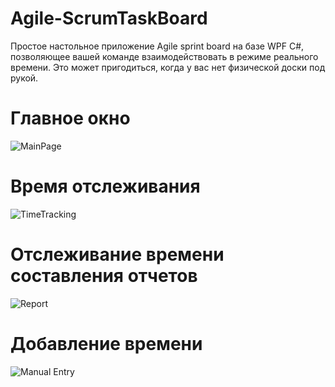 # Agile-ScrumTaskBoard
Простое настольное приложение Agile sprint board на базе WPF C#, позволяющее вашей команде взаимодействовать в режиме реального времени. Это может пригодиться, когда у вас нет физической доски под рукой.
# Главное окно
![MainPage](https://user-images.githubusercontent.com/50167116/97141220-24778f00-1780-11eb-934d-3b284fe2a2f0.png)

# Время отслеживания
![TimeTracking](https://user-images.githubusercontent.com/50167116/97141297-44a74e00-1780-11eb-94d6-a33f0652d949.png)

# Отслеживание времени составления отчетов
![Report](https://user-images.githubusercontent.com/50167116/97141353-630d4980-1780-11eb-8722-5552789de9d9.png)

# Добавление времени
![Manual Entry](https://user-images.githubusercontent.com/50167116/97141402-7a4c3700-1780-11eb-99dc-8e87e58b73ac.png)

